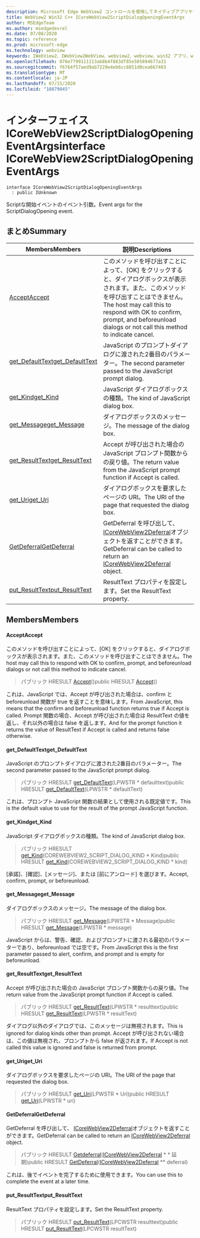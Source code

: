```yaml
---
description: Microsoft Edge WebView2 コントロールを使用してネイティブアプリケーションに web 技術 (HTML、CSS、JavaScript) を埋め込む
title: WebView2 Win32 C++ ICoreWebView2ScriptDialogOpeningEventArgs
author: MSEdgeTeam
ms.author: msedgedevrel
ms.date: 07/08/2020
ms.topic: reference
ms.prod: microsoft-edge
ms.technology: webview
keywords: IWebView2、IWebView2WebView、webview2、webview、win32 アプリ、win32、edge、ICoreWebView2、ICoreWebView2Controller、browser control、edge html、ICoreWebView2ScriptDialogOpeningEventArgs
ms.openlocfilehash: 070e7799111113ab8b4f883df85e505894677a31
ms.sourcegitcommit: f6764f57aed9ab7229e4eb6cc8851d0cea667403
ms.translationtype: MT
ms.contentlocale: ja-JP
ms.lasthandoff: 07/15/2020
ms.locfileid: "10879045"
---
```

# <span data-ttu-id="6c5d5-104">インターフェイス ICoreWebView2ScriptDialogOpeningEventArgs</span><span class="sxs-lookup"><span data-stu-id="6c5d5-104">interface ICoreWebView2ScriptDialogOpeningEventArgs</span></span> 

```
interface ICoreWebView2ScriptDialogOpeningEventArgs
  : public IUnknown
```

<span data-ttu-id="6c5d5-105">Scriptな開始イベントのイベント引数。</span><span class="sxs-lookup"><span data-stu-id="6c5d5-105">Event args for the ScriptDialogOpening event.</span></span>

## <span data-ttu-id="6c5d5-106">まとめ</span><span class="sxs-lookup"><span data-stu-id="6c5d5-106">Summary</span></span>

 <span data-ttu-id="6c5d5-107">Members</span><span class="sxs-lookup"><span data-stu-id="6c5d5-107">Members</span></span>                        | <span data-ttu-id="6c5d5-108">説明</span><span class="sxs-lookup"><span data-stu-id="6c5d5-108">Descriptions</span></span>
--------------------------------|---------------------------------------------
[<span data-ttu-id="6c5d5-109">Accept</span><span class="sxs-lookup"><span data-stu-id="6c5d5-109">Accept</span></span>](#accept) | <span data-ttu-id="6c5d5-110">このメソッドを呼び出すことによって、[OK] をクリックすると、ダイアログボックスが表示されます。また、このメソッドを呼び出すことはできません。</span><span class="sxs-lookup"><span data-stu-id="6c5d5-110">The host may call this to respond with OK to confirm, prompt, and beforeunload dialogs or not call this method to indicate cancel.</span></span>
[<span data-ttu-id="6c5d5-111">get_DefaultText</span><span class="sxs-lookup"><span data-stu-id="6c5d5-111">get_DefaultText</span></span>](#get_defaulttext) | <span data-ttu-id="6c5d5-112">JavaScript のプロンプトダイアログに渡された2番目のパラメーター。</span><span class="sxs-lookup"><span data-stu-id="6c5d5-112">The second parameter passed to the JavaScript prompt dialog.</span></span>
[<span data-ttu-id="6c5d5-113">get_Kind</span><span class="sxs-lookup"><span data-stu-id="6c5d5-113">get_Kind</span></span>](#get_kind) | <span data-ttu-id="6c5d5-114">JavaScript ダイアログボックスの種類。</span><span class="sxs-lookup"><span data-stu-id="6c5d5-114">The kind of JavaScript dialog box.</span></span>
[<span data-ttu-id="6c5d5-115">get_Message</span><span class="sxs-lookup"><span data-stu-id="6c5d5-115">get_Message</span></span>](#get_message) | <span data-ttu-id="6c5d5-116">ダイアログボックスのメッセージ。</span><span class="sxs-lookup"><span data-stu-id="6c5d5-116">The message of the dialog box.</span></span>
[<span data-ttu-id="6c5d5-117">get_ResultText</span><span class="sxs-lookup"><span data-stu-id="6c5d5-117">get_ResultText</span></span>](#get_resulttext) | <span data-ttu-id="6c5d5-118">Accept が呼び出された場合の JavaScript プロンプト関数からの戻り値。</span><span class="sxs-lookup"><span data-stu-id="6c5d5-118">The return value from the JavaScript prompt function if Accept is called.</span></span>
[<span data-ttu-id="6c5d5-119">get_Uri</span><span class="sxs-lookup"><span data-stu-id="6c5d5-119">get_Uri</span></span>](#get_uri) | <span data-ttu-id="6c5d5-120">ダイアログボックスを要求したページの URI。</span><span class="sxs-lookup"><span data-stu-id="6c5d5-120">The URI of the page that requested the dialog box.</span></span>
[<span data-ttu-id="6c5d5-121">GetDeferral</span><span class="sxs-lookup"><span data-stu-id="6c5d5-121">GetDeferral</span></span>](#getdeferral) | <span data-ttu-id="6c5d5-122">GetDeferral を呼び出して、 [ICoreWebView2Deferral](icorewebview2deferral.md)オブジェクトを返すことができます。</span><span class="sxs-lookup"><span data-stu-id="6c5d5-122">GetDeferral can be called to return an [ICoreWebView2Deferral](icorewebview2deferral.md) object.</span></span>
[<span data-ttu-id="6c5d5-123">put_ResultText</span><span class="sxs-lookup"><span data-stu-id="6c5d5-123">put_ResultText</span></span>](#put_resulttext) | <span data-ttu-id="6c5d5-124">ResultText プロパティを設定します。</span><span class="sxs-lookup"><span data-stu-id="6c5d5-124">Set the ResultText property.</span></span>

## <span data-ttu-id="6c5d5-125">Members</span><span class="sxs-lookup"><span data-stu-id="6c5d5-125">Members</span></span>

#### <span data-ttu-id="6c5d5-126">Accept</span><span class="sxs-lookup"><span data-stu-id="6c5d5-126">Accept</span></span> 

<span data-ttu-id="6c5d5-127">このメソッドを呼び出すことによって、[OK] をクリックすると、ダイアログボックスが表示されます。また、このメソッドを呼び出すことはできません。</span><span class="sxs-lookup"><span data-stu-id="6c5d5-127">The host may call this to respond with OK to confirm, prompt, and beforeunload dialogs or not call this method to indicate cancel.</span></span>

> <span data-ttu-id="6c5d5-128">パブリック HRESULT [Accept](#accept)()</span><span class="sxs-lookup"><span data-stu-id="6c5d5-128">public HRESULT [Accept](#accept)()</span></span>

<span data-ttu-id="6c5d5-129">これは、JavaScript では、Accept が呼び出された場合は、confirm と beforeunload 関数が true を返すことを意味します。</span><span class="sxs-lookup"><span data-stu-id="6c5d5-129">From JavaScript, this means that the confirm and beforeunload function returns true if Accept is called.</span></span> <span data-ttu-id="6c5d5-130">Prompt 関数の場合、Accept が呼び出された場合は ResultText の値を返し、それ以外の場合は false を返します。</span><span class="sxs-lookup"><span data-stu-id="6c5d5-130">And for the prompt function it returns the value of ResultText if Accept is called and returns false otherwise.</span></span>

#### <span data-ttu-id="6c5d5-131">get_DefaultText</span><span class="sxs-lookup"><span data-stu-id="6c5d5-131">get_DefaultText</span></span> 

<span data-ttu-id="6c5d5-132">JavaScript のプロンプトダイアログに渡された2番目のパラメーター。</span><span class="sxs-lookup"><span data-stu-id="6c5d5-132">The second parameter passed to the JavaScript prompt dialog.</span></span>

> <span data-ttu-id="6c5d5-133">パブリック HRESULT [get_DefaultText](#get_defaulttext)(LPWSTR \* defaulttext)</span><span class="sxs-lookup"><span data-stu-id="6c5d5-133">public HRESULT [get_DefaultText](#get_defaulttext)(LPWSTR \* defaultText)</span></span>

<span data-ttu-id="6c5d5-134">これは、プロンプト JavaScript 関数の結果として使用される既定値です。</span><span class="sxs-lookup"><span data-stu-id="6c5d5-134">This is the default value to use for the result of the prompt JavaScript function.</span></span>

#### <span data-ttu-id="6c5d5-135">get_Kind</span><span class="sxs-lookup"><span data-stu-id="6c5d5-135">get_Kind</span></span> 

<span data-ttu-id="6c5d5-136">JavaScript ダイアログボックスの種類。</span><span class="sxs-lookup"><span data-stu-id="6c5d5-136">The kind of JavaScript dialog box.</span></span>

> <span data-ttu-id="6c5d5-137">パブリック HRESULT [get_Kind](#get_kind)(COREWEBVIEW2_SCRIPT_DIALOG_KIND \* Kind)</span><span class="sxs-lookup"><span data-stu-id="6c5d5-137">public HRESULT [get_Kind](#get_kind)(COREWEBVIEW2_SCRIPT_DIALOG_KIND \* kind)</span></span>

<span data-ttu-id="6c5d5-138">[承諾]、[確認]、[メッセージ]、または [前にアンロード] を選びます。</span><span class="sxs-lookup"><span data-stu-id="6c5d5-138">Accept, confirm, prompt, or beforeunload.</span></span>

#### <span data-ttu-id="6c5d5-139">get_Message</span><span class="sxs-lookup"><span data-stu-id="6c5d5-139">get_Message</span></span> 

<span data-ttu-id="6c5d5-140">ダイアログボックスのメッセージ。</span><span class="sxs-lookup"><span data-stu-id="6c5d5-140">The message of the dialog box.</span></span>

> <span data-ttu-id="6c5d5-141">パブリック HRESULT [get_Message](#get_message)(LPWSTR \* Message)</span><span class="sxs-lookup"><span data-stu-id="6c5d5-141">public HRESULT [get_Message](#get_message)(LPWSTR \* message)</span></span>

<span data-ttu-id="6c5d5-142">JavaScript からは、警告、確認、およびプロンプトに渡される最初のパラメーターであり、beforeunload では空です。</span><span class="sxs-lookup"><span data-stu-id="6c5d5-142">From JavaScript this is the first parameter passed to alert, confirm, and prompt and is empty for beforeunload.</span></span>

#### <span data-ttu-id="6c5d5-143">get_ResultText</span><span class="sxs-lookup"><span data-stu-id="6c5d5-143">get_ResultText</span></span> 

<span data-ttu-id="6c5d5-144">Accept が呼び出された場合の JavaScript プロンプト関数からの戻り値。</span><span class="sxs-lookup"><span data-stu-id="6c5d5-144">The return value from the JavaScript prompt function if Accept is called.</span></span>

> <span data-ttu-id="6c5d5-145">パブリック HRESULT [get_ResultText](#get_resulttext)(LPWSTR \* resulttext)</span><span class="sxs-lookup"><span data-stu-id="6c5d5-145">public HRESULT [get_ResultText](#get_resulttext)(LPWSTR \* resultText)</span></span>

<span data-ttu-id="6c5d5-146">ダイアログ以外のダイアログでは、このメッセージは無視されます。</span><span class="sxs-lookup"><span data-stu-id="6c5d5-146">This is ignored for dialog kinds other than prompt.</span></span> <span data-ttu-id="6c5d5-147">Accept が呼び出されない場合は、この値は無視され、プロンプトから false が返されます。</span><span class="sxs-lookup"><span data-stu-id="6c5d5-147">If Accept is not called this value is ignored and false is returned from prompt.</span></span>

#### <span data-ttu-id="6c5d5-148">get_Uri</span><span class="sxs-lookup"><span data-stu-id="6c5d5-148">get_Uri</span></span> 

<span data-ttu-id="6c5d5-149">ダイアログボックスを要求したページの URI。</span><span class="sxs-lookup"><span data-stu-id="6c5d5-149">The URI of the page that requested the dialog box.</span></span>

> <span data-ttu-id="6c5d5-150">パブリック HRESULT [get_Uri](#get_uri)(LPWSTR \* Uri)</span><span class="sxs-lookup"><span data-stu-id="6c5d5-150">public HRESULT [get_Uri](#get_uri)(LPWSTR \* uri)</span></span>

#### <span data-ttu-id="6c5d5-151">GetDeferral</span><span class="sxs-lookup"><span data-stu-id="6c5d5-151">GetDeferral</span></span> 

<span data-ttu-id="6c5d5-152">GetDeferral を呼び出して、 [ICoreWebView2Deferral](icorewebview2deferral.md)オブジェクトを返すことができます。</span><span class="sxs-lookup"><span data-stu-id="6c5d5-152">GetDeferral can be called to return an [ICoreWebView2Deferral](icorewebview2deferral.md) object.</span></span>

> <span data-ttu-id="6c5d5-153">パブリック HRESULT [Getdeferral](#getdeferral)([ICoreWebView2Deferral](icorewebview2deferral.md) \* \* 延期)</span><span class="sxs-lookup"><span data-stu-id="6c5d5-153">public HRESULT [GetDeferral](#getdeferral)([ICoreWebView2Deferral](icorewebview2deferral.md) \*\* deferral)</span></span>

<span data-ttu-id="6c5d5-154">これは、後でイベントを完了するために使用できます。</span><span class="sxs-lookup"><span data-stu-id="6c5d5-154">You can use this to complete the event at a later time.</span></span>

#### <span data-ttu-id="6c5d5-155">put_ResultText</span><span class="sxs-lookup"><span data-stu-id="6c5d5-155">put_ResultText</span></span> 

<span data-ttu-id="6c5d5-156">ResultText プロパティを設定します。</span><span class="sxs-lookup"><span data-stu-id="6c5d5-156">Set the ResultText property.</span></span>

> <span data-ttu-id="6c5d5-157">パブリック HRESULT [put_ResultText](#put_resulttext)(LPCWSTR resulttext)</span><span class="sxs-lookup"><span data-stu-id="6c5d5-157">public HRESULT [put_ResultText](#put_resulttext)(LPCWSTR resultText)</span></span>

